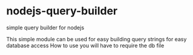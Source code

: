 # nodejs-query-builder
simple query builder for nodejs

This simple module can be used for easy building query strings for easy database access
How to use
you will have to require the db file
